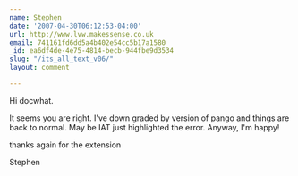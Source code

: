 ```yaml
---
name: Stephen
date: '2007-04-30T06:12:53-04:00'
url: http://www.lvw.makessense.co.uk
email: 741161fd6dd5a4b402e54cc5b17a1580
_id: ea6df4de-4e75-4814-becb-944fbe9d3534
slug: "/its_all_text_v06/"
layout: comment

---
```


Hi docwhat.

It seems you are right. I've down graded by version of pango and things are back to normal. May be IAT just highlighted the error. Anyway, I'm happy!

thanks again for the extension

Stephen
